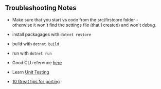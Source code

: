 ## Troubleshooting Notes
- Make sure that you start vs code from the src/firstcore folder - otherwise it won't find the settings file (that I created) and won't debug.
- install packagages with ```dotnet restore```
- build with ```dotnet build```
- run with ```dotnet run```
- Good CLI reference [here](https://docs.microsoft.com/en-us/dotnet/articles/core/tools/)

- Learn [Unit Testing](https://github.com/dotnet/docs/tree/master/samples/core/getting-started/unit-testing-using-dotnet-test)

- [10 Great tips for porting](https://stackify.com/15-lessons-learned-while-converting-from-asp-net-to-net-core/)